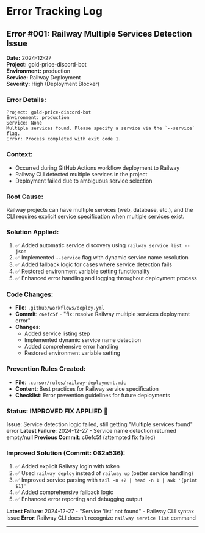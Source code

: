 # Error Tracking Log

## Error #001: Railway Multiple Services Detection Issue

**Date:** 2024-12-27  
**Project:** gold-price-discord-bot  
**Environment:** production  
**Service:** Railway Deployment  
**Severity:** High (Deployment Blocker)

### Error Details:
```
Project: gold-price-discord-bot
Environment: production
Service: None
Multiple services found. Please specify a service via the `--service` flag.
Error: Process completed with exit code 1.
```

### Context:
- Occurred during GitHub Actions workflow deployment to Railway
- Railway CLI detected multiple services in the project
- Deployment failed due to ambiguous service selection

### Root Cause:
Railway projects can have multiple services (web, database, etc.), and the CLI requires explicit service specification when multiple services exist.

### Solution Applied:
1. ✅ Added automatic service discovery using `railway service list --json`
2. ✅ Implemented `--service` flag with dynamic service name resolution
3. ✅ Added fallback logic for cases where service detection fails
4. ✅ Restored environment variable setting functionality
5. ✅ Enhanced error handling and logging throughout deployment process

### Code Changes:
- **File**: `.github/workflows/deploy.yml`
- **Commit**: `c6efc5f` - "fix: resolve Railway multiple services deployment error"
- **Changes**: 
  - Added service listing step
  - Implemented dynamic service name detection
  - Added comprehensive error handling
  - Restored environment variable setting

### Prevention Rules Created:
- **File**: `.cursor/rules/railway-deployment.mdc`
- **Content**: Best practices for Railway service specification
- **Checklist**: Error prevention guidelines for future deployments

### Status: IMPROVED FIX APPLIED 🔄
**Issue**: Service detection logic failed, still getting "Multiple services found" error
**Latest Failure**: 2024-12-27 - Service name detection returned empty/null
**Previous Commit**: c6efc5f (attempted fix failed)

### Improved Solution (Commit: 062a536):
1. ✅ Added explicit Railway login with token
2. ✅ Used `railway deploy` instead of `railway up` (better service handling)
3. ✅ Improved service parsing with `tail -n +2 | head -n 1 | awk '{print $1}'`
4. ✅ Added comprehensive fallback logic
5. ✅ Enhanced error reporting and debugging output

**Latest Failure**: 2024-12-27 - "Service 'list' not found" - Railway CLI syntax issue
**Error**: Railway CLI doesn't recognize `railway service list` command

--- 